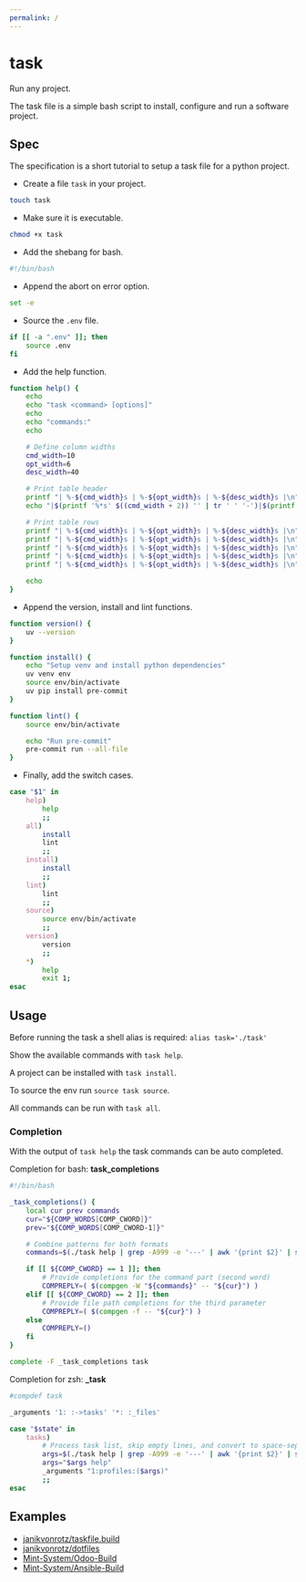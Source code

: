 ```yaml
---
permalink: /
---
```


# task

Run any project.

The task file is a simple bash script to install, configure and run a software project.

## Spec

The specification is a short tutorial to setup a task file for a python project.

* Create a file `task` in your project.

```bash
touch task
```

* Make sure it is executable.

```bash
chmod +x task
```

* Add the shebang for bash.

```bash
#!/bin/bash
```
* Append the abort on error option.

```bash
set -e
```

* Source the `.env` file.

```bash
if [[ -a ".env" ]]; then
    source .env
fi
```

* Add the help function.

```bash
function help() {
    echo
    echo "task <command> [options]"
    echo
    echo "commands:"
    echo

    # Define column widths
    cmd_width=10
    opt_width=6
    desc_width=40

    # Print table header
    printf "| %-${cmd_width}s | %-${opt_width}s | %-${desc_width}s |\n" "Command" "Option" "Description"
    echo "|$(printf '%*s' $((cmd_width + 2)) '' | tr ' ' '-')|$(printf '%*s' $((opt_width + 2)) '' | tr ' ' '-')|$(printf '%*s' $((desc_width + 2)) '' | tr ' ' '-')|"

    # Print table rows
    printf "| %-${cmd_width}s | %-${opt_width}s | %-${desc_width}s |\n" "all" "" "Run all tasks."
    printf "| %-${cmd_width}s | %-${opt_width}s | %-${desc_width}s |\n" "install" "" "Setup the local environment."
    printf "| %-${cmd_width}s | %-${opt_width}s | %-${desc_width}s |\n" "lint" "" "Run pre-commit and update index.html."
    printf "| %-${cmd_width}s | %-${opt_width}s | %-${desc_width}s |\n" "source" "" "Source the Python virtual env."
    printf "| %-${cmd_width}s | %-${opt_width}s | %-${desc_width}s |\n" "version" "" "Show version of required tools."

    echo
}
```

* Append the version, install and lint functions.

```bash
function version() {
    uv --version
}

function install() {
    echo "Setup venv and install python dependencies"
    uv venv env
    source env/bin/activate
    uv pip install pre-commit
}

function lint() {
    source env/bin/activate

    echo "Run pre-commit"
    pre-commit run --all-file
}
```

* Finally, add the switch cases.

```bash
case "$1" in
    help)
        help
        ;;
    all)
        install
        lint
        ;;
    install)
        install
        ;;
    lint)
        lint
        ;;
    source)
        source env/bin/activate
        ;;
    version)
        version
        ;;
    *)
        help
        exit 1;
esac
```

## Usage

Before running the task a shell alias is required: `alias task='./task'`

Show the available commands with `task help`. 

A project can be installed with `task install`.

To source the env run `source task source`.

All commands can be run with `task all`.

### Completion

With the output of `task help` the task commands can be auto completed.

Completion for bash: **task_completions**

```bash
#!/bin/bash

_task_completions() {
    local cur prev commands
    cur="${COMP_WORDS[COMP_CWORD]}"
    prev="${COMP_WORDS[COMP_CWORD-1]}"

    # Combine patterns for both formats
    commands=$(./task help | grep -A999 -e '---' | awk '{print $2}' | sed 's/^[[:space:]]*//' | grep -v '^$' | tr '\n' ' ')

    if [[ ${COMP_CWORD} == 1 ]]; then
        # Provide completions for the command part (second word)
        COMPREPLY=( $(compgen -W "${commands}" -- "${cur}") )
    elif [[ ${COMP_CWORD} == 2 ]]; then
        # Provide file path completions for the third parameter
        COMPREPLY=( $(compgen -f -- "${cur}") )
    else
        COMPREPLY=()
    fi
}

complete -F _task_completions task
```

Completion for zsh: **_task**

```bash
#compdef task

_arguments '1: :->tasks' '*: :_files'

case "$state" in
    tasks)
        # Process task list, skip empty lines, and convert to space-separated args
        args=$(./task help | grep -A999 -e '---' | awk '{print $2}' | sed 's/^[[:space:]]*//' | grep -v '^$' | tr '\n' ' ')
        args="$args help"
        _arguments "1:profiles:($args)"
        ;;
esac
```

## Examples

* [janikvonrotz/taskfile.build](https://github.com/janikvonrotz/taskfile.build/blob/main/task)
* [janikvonrotz/dotfiles](https://github.com/janikvonrotz/dotfiles/blob/master/task)
* [Mint-System/Odoo-Build](https://github.com/Mint-System/Odoo-Build/blob/16.0/task)
* [Mint-System/Ansible-Build](https://github.com/Mint-System/Ansible-Build/blob/main/task)
